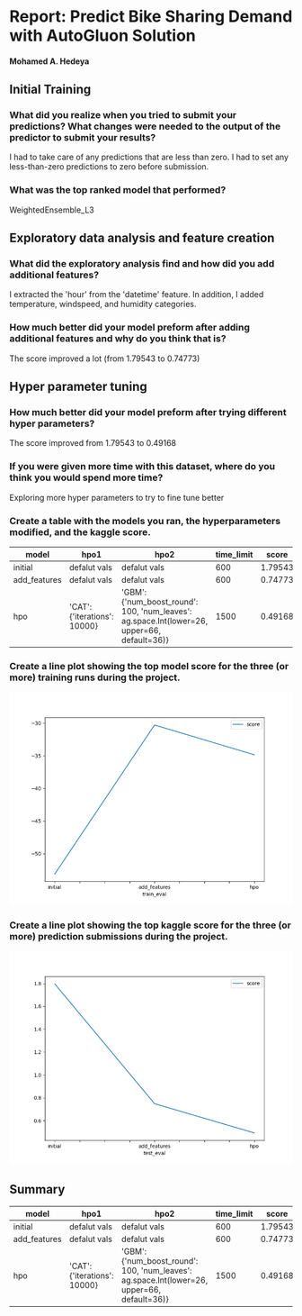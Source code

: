 # Report: Predict Bike Sharing Demand with AutoGluon Solution
#### Mohamed A. Hedeya

## Initial Training
### What did you realize when you tried to submit your predictions? What changes were needed to the output of the predictor to submit your results?
I had to take care of any predictions that are less than zero. I had to set any less-than-zero predictions to zero before submission.

### What was the top ranked model that performed?
WeightedEnsemble_L3

## Exploratory data analysis and feature creation
### What did the exploratory analysis find and how did you add additional features?
I extracted the 'hour' from the 'datetime' feature. In addition, I added temperature, windspeed, and humidity categories.

### How much better did your model preform after adding additional features and why do you think that is?
The score improved a lot (from 1.79543 to 0.74773)

## Hyper parameter tuning
### How much better did your model preform after trying different hyper parameters?
The score improved from 1.79543 to 0.49168

### If you were given more time with this dataset, where do you think you would spend more time?
Exploring more hyper parameters to try to fine tune better

### Create a table with the models you ran, the hyperparameters modified, and the kaggle score.
|model|hpo1|hpo2|time_limit|score|
|--|--|--|--|--|
|initial|defalut vals|defalut vals|600|1.79543|
|add_features|defalut vals|defalut vals|600|0.74773|
|hpo|'CAT': {'iterations': 10000}|'GBM': {'num_boost_round': 100, 'num_leaves': ag.space.Int(lower=26, upper=66, default=36)}|1500|0.49168|

### Create a line plot showing the top model score for the three (or more) training runs during the project.

![model_train_score.png](img/model_train_score.png)

### Create a line plot showing the top kaggle score for the three (or more) prediction submissions during the project.

![model_test_score.png](img/model_test_score.png)

## Summary
|model|hpo1|hpo2|time_limit|score|
|--|--|--|--|--|
|initial|defalut vals|defalut vals|600|1.79543|
|add_features|defalut vals|defalut vals|600|0.74773|
|hpo|'CAT': {'iterations': 10000}|'GBM': {'num_boost_round': 100, 'num_leaves': ag.space.Int(lower=26, upper=66, default=36)}|1500|0.49168|